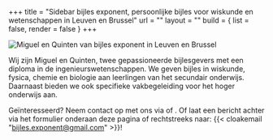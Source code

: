 +++
title = "Sidebar bijles exponent, persoonlijke bijles voor wiskunde en wetenschappen in Leuven en Brussel"
url = ""
layout = ""
build  = { list = false, render = false }
+++

<img src="/images/IMG_7262.JPG" alt="Miguel en Quinten van bijles exponent in Leuven en Brussel" />

Wij zijn Miguel en Quinten, twee gepassioneerde bijlesgevers met een diploma in de ingenieurswetenschappen. We geven bijles in wiskunde, fysica, chemie en biologie aan leerlingen van het secundair onderwijs. Daarnaast bieden we ook specifieke vakbegeleiding voor het hoger onderwijs aan.

Geïnteresseerd? Neem contact op met ons via
<a href="https://www.facebook.com/people/Bijlesbureau-Exponent/61575124484823/?rdid=krWaxdhwk6D7Xnbz&share_url=https%3A%2F%2Fwww.facebook.com%2Fshare%2F1ATMcysiAc%2F" target="_blank">
  <i class="fab fa-facebook fa-lg"></i>
</a>
of
<a href="https://www.instagram.com/bijles_exponent/?igsh=bWc4c3RybnBrZnMz#" target="_blank">
  <i class="fab fa-instagram fa-lg"></i>
</a>.
Of laat een bericht achter via het formulier onderaan deze pagina of rechtstreeks naar: {{< cloakemail "bijles.exponent@gmail.com" >}}!
